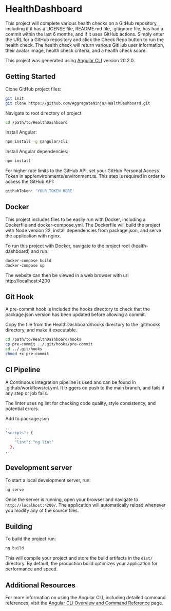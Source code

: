 # HealthDashboard

This project will complete various health checks on a GitHub repository, including if it has a LICENSE file, README.md file, .gitignore file, has had a commit within the last 6 months, and if it uses GitHub actions. Simply enter the URL for a GitHub repository and click the Check Repo button to run the health check. The health check will return various GitHub user information, their avatar image, health check criteria, and a health check score. 

This project was generated using [Angular CLI](https://github.com/angular/angular-cli) version 20.2.0.

## Getting Started

Clone GitHub project files:

```bash
git init
git clone https://github.com/AggregateNinja/HealthDashboard.git
```

Navigate to root directory of project:

```bash 
cd /path/to/HealthDashboard
```

Install Angular:

```bash 
npm install -g @angular/cli
```

Install Angular dependencies:

```bash
npm install
```

For higher rate limits to the GitHub API, set your GitHub Personal Access Token in app/environments/environment.ts. This step is required in order to access the GitHub API:

```bash
githubToken: 'YOUR_TOKEN_HERE'
```

## Docker

This project includes files to be easily run with Docker, including a Dockerfile and docker-compose.yml. The Dockerfile will build the project with Node version 22, install dependencies from package.json, and serve the application with nginx. 

To run this project with Docker, navigate to the project root (health-dashboard) and run:

```bash
docker-compose build
docker-compose up
```

The website can then be viewed in a web browser with url http://localhost:4200

## Git Hook

A pre-commit hook is included the hooks directory to check that the package.json version has been updated before allowing a commit.

Copy the file from the HealthDashboard/hooks directory to the .git/hooks directory, and make it executable. 

```bash
cd /path/to/HealthDashboard/hooks
cp pre-commit ../.git/hooks/pre-commit
cd ../.git/hooks
chmod +x pre-commit
```

## CI Pipeline

A Continuous Integration pipeline is used and can be found in .github/workflows/ci.yml. It triggers on push to the main branch, and fails if any step or job fails. 

The linter uses ng lint for checking code quality, style consistency, and potential errors. 

Add to package.json
```bash
...
"scripts": {
    ...
    "lint": "ng lint"
  },
...
```

## Development server

To start a local development server, run:

```bash
ng serve
```

Once the server is running, open your browser and navigate to `http://localhost:4200/`. The application will automatically reload whenever you modify any of the source files.

## Building

To build the project run:

```bash
ng build
```

This will compile your project and store the build artifacts in the `dist/` directory. By default, the production build optimizes your application for performance and speed.

## Additional Resources

For more information on using the Angular CLI, including detailed command references, visit the [Angular CLI Overview and Command Reference](https://angular.dev/tools/cli) page.

